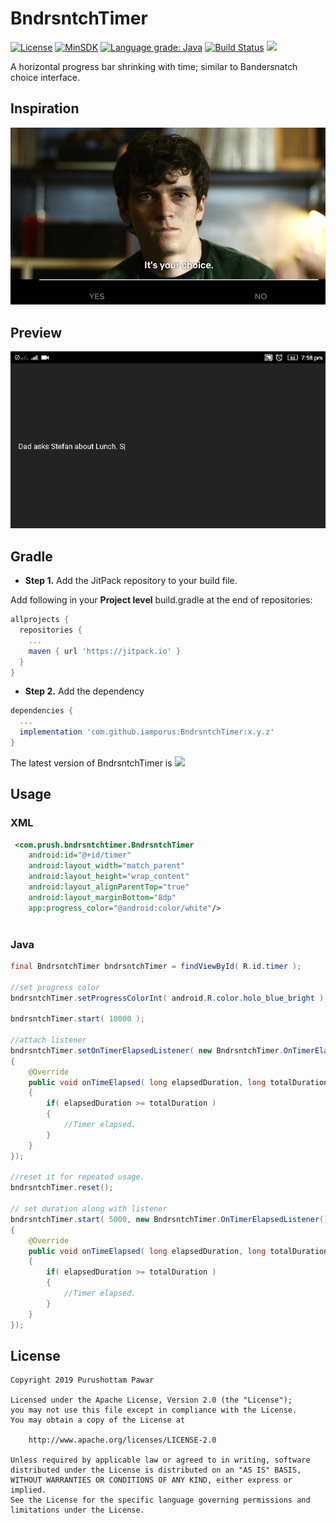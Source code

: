 # BndrsntchTimer
[![License](https://img.shields.io/badge/License%20-Apache%202-337ab7.svg)](https://www.apache.org/licenses/LICENSE-2.0)
[![MinSDK](https://img.shields.io/badge/API-15%2B-brightgreen.svg?style=flat)](https://android-arsenal.com/api?level=15)
[![Language grade: Java](https://img.shields.io/lgtm/grade/java/g/iamporus/BndrsntchTimer.svg?logo=lgtm&logoWidth=18)](https://lgtm.com/projects/g/iamporus/BndrsntchTimer/context:java)
[![Build Status](https://travis-ci.com/iamporus/BndrsntchTimer.svg?branch=master)](https://travis-ci.com/iamporus/BndrsntchTimer)
[![](https://jitpack.io/v/iamporus/BndrsntchTimer.svg)](https://jitpack.io/#iamporus/BndrsntchTimer)

A horizontal progress bar shrinking with time; similar to Bandersnatch choice interface.  
## Inspiration
<img src="bandersnatch.png" width="600">

## Preview
<img src="preview.gif">

## Gradle
* **Step 1.** Add the JitPack repository to your build file.

Add following in your **Project level** build.gradle at the end of repositories:
```gradle
allprojects {
  repositories {
    ...
    maven { url 'https://jitpack.io' }
  }
}
```
* **Step 2.** Add the dependency
```gradle
dependencies {
  ...
  implementation 'com.github.iamporus:BndrsntchTimer:x.y.z'
}
```
The latest version of BndrsntchTimer is  [![](https://jitpack.io/v/iamporus/BndrsntchTimer.svg)](https://jitpack.io/#iamporus/BndrsntchTimer)


## Usage

### XML

```xml
 <com.prush.bndrsntchtimer.BndrsntchTimer
    android:id="@+id/timer"
    android:layout_width="match_parent"
    android:layout_height="wrap_content"
    android:layout_alignParentTop="true"
    android:layout_marginBottom="8dp"
    app:progress_color="@android:color/white"/>
            
```

### Java
```java
final BndrsntchTimer bndrsntchTimer = findViewById( R.id.timer );

//set progress color
bndrsntchTimer.setProgressColorInt( android.R.color.holo_blue_bright );

bndrsntchTimer.start( 10000 );

//attach listener
bndrsntchTimer.setOnTimerElapsedListener( new BndrsntchTimer.OnTimerElapsedListener()
{
    @Override
    public void onTimeElapsed( long elapsedDuration, long totalDuration )
    {
        if( elapsedDuration >= totalDuration )
        {
            //Timer elapsed.
        }
    }
});

//reset it for repeated usage.
bndrsntchTimer.reset();

// set duration along with listener
bndrsntchTimer.start( 5000, new BndrsntchTimer.OnTimerElapsedListener()
{
    @Override
    public void onTimeElapsed( long elapsedDuration, long totalDuration )
    {
        if( elapsedDuration >= totalDuration )
        {
            //Timer elapsed.
        }
    }
});

```

## License
```
Copyright 2019 Purushottam Pawar

Licensed under the Apache License, Version 2.0 (the "License");
you may not use this file except in compliance with the License.
You may obtain a copy of the License at

    http://www.apache.org/licenses/LICENSE-2.0

Unless required by applicable law or agreed to in writing, software
distributed under the License is distributed on an "AS IS" BASIS,
WITHOUT WARRANTIES OR CONDITIONS OF ANY KIND, either express or implied.
See the License for the specific language governing permissions and
limitations under the License.
```
